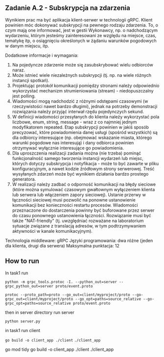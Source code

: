 ## Zadanie A.2 - Subskrypcja na zdarzenia
Wynikiem prac ma być aplikacja klient-serwer w technologii gRPC. Klient powinien móc dokonywać subskrypcji na pewnego rodzaju zdarzenia. To, o czym mają one informować, jest w gestii Wykonawcy, np. o nadchodzącym wydarzeniu, którym jesteśmy zainteresowani ze względu na miejsce, czas, tematykę itp, o osiągnięciu określonych w żądaniu warunków pogodowych w danym miejscu, itp.


Dodatkowe informacje i wymagania:


1. Na pojedyncze zdarzenie może się zasubskrybować wielu odbiorców naraz.
2. Może istnieć wiele niezależnych subskrypcji (tj. np. na wiele różnych instancji spotkań). 
3. Projektując protokół komunikacji pomiędzy stronami należy odpowiednio wykorzystać mechanizm strumieniowania (stream) - niedopuszczalny jest polling.
4. Wiadomości mogą nadchodzić z różnymi odstępami czasowymi (w rzeczywistości nawet bardzo długimi), jednak na potrzeby demonstracji rozwiązania należy przyjąć interwał rzędu pojedynczych sekund.
5. W definicji wiadomości przesyłanych do klienta należy wykorzystać pola liczbowe, enum, string, message - wraz z co najmniej jednym modyfikatorem repeated. Etap subskrypcji powinien w jakiś sposób precyzować, które powiadomienia danej usługi (spośród wszystkich) są dla odbiorcy interesujące (np. obejmować wskazanie miasta, którego warunki pogodowe nas interesują) i dany odbiorca powinien otrzymywać wyłącznie interesujące go powiadomienia.
6. Dla uproszczenia realizacji zadania można (nie trzeba) pominąć funkcjonalność samego tworzenia instancji wydarzeń lub miejsc, których dotyczy subskrypcja i notyfikacja - może to być zawarte w pliku konfiguracyjnym, a nawet kodzie źródłowym strony serwerowej. Treść wysyłanych zdarzeń może być wynikiem działania bardzo prostego generatora.
7. W realizacji należy zadbać o odporność komunikacji na błędy sieciowe (które można symulować czasowym gwałtownym wyłączeniem klienta lub serwera lub włączeniem zapory sieciowej). Ustanie przerwy w łączności sieciowej musi pozwolić na ponowne ustanowienie komunikacji bez konieczności restartu procesów. Wiadomości przeznaczone do dostarczenia powinny być buforowane przez serwer do czasu ponownego ustanowienia łączności. Rozwiązanie musi być także "NAT-friendly" (tj. uwzględniać rozważane na laboratorium sytuacje związane z translacją adresów, w tym podtrzymywaniem aktywności w kanale komunikacyjnym).


Technologia middleware: gRPC
Języki programowania: dwa różne (jeden dla klienta, drugi dla serwera)
Maksymalna punktacja: 12


## How to run
In task1 run

```python -m grpc_tools.protoc -I. --python_out=server --grpc_python_out=server proto/event.proto```


```protoc --proto_path=proto --go_out=client/myproject/proto --go-grpc_out=client/myproject/proto --go_opt=paths=source_relative --go-grpc_opt=paths=source_relative proto/event.proto```

then in server directory run server

```python server.py```

in task1 run client

```go build -o client_app ./client```
```./client_app```






go mod tidy
go build -o client_app ./client
./client_app  



[//]: # (export PATH=$PATH:$&#40;go env GOPATH&#41;/bin)

[//]: # (chmod +x $&#40;go env GOPATH&#41;/bin/protoc-gen-go)

[//]: # (chmod +x $&#40;go env GOPATH&#41;/bin/protoc-gen-go-grpc)



